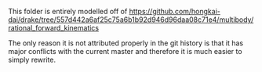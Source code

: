 This folder is entirely modelled off of https://github.com/hongkai-dai/drake/tree/557d442a6af25c75a6b1b92d946d96daa08c71e4/multibody/rational_forward_kinematics

The only reason it is not attributed properly in the git history is that it has major conflicts with the current master and therefore it is much easier to simply rewrite.